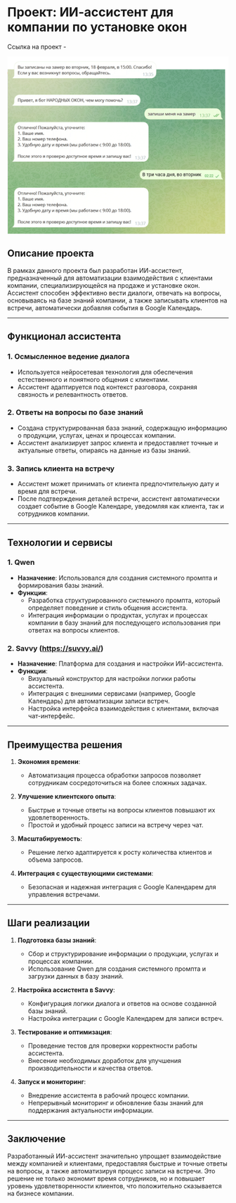 # Проект: ИИ-ассистент для компании по установке окон

Ссылка на проект - 

![Скриншто 1](https://github.com/KseniyaZerocode/ai_assistent/blob/main/Frame%2048.png?raw=true)

## Описание проекта
В рамках данного проекта был разработан ИИ-ассистент, предназначенный для автоматизации взаимодействия с клиентами компании, специализирующейся на продаже и установке окон. Ассистент способен эффективно вести диалоги, отвечать на вопросы, основываясь на базе знаний компании, а также записывать клиентов на встречи, автоматически добавляя события в Google Календарь.

---

## Функционал ассистента

### 1. **Осмысленное ведение диалога**
   - Используется нейросетевая технология для обеспечения естественного и понятного общения с клиентами.
   - Ассистент адаптируется под контекст разговора, сохраняя связность и релевантность ответов.

### 2. **Ответы на вопросы по базе знаний**
   - Создана структурированная база знаний, содержащую информацию о продукции, услугах, ценах и процессах компании.
   - Ассистент анализирует запрос клиента и предоставляет точные и актуальные ответы, опираясь на данные из базы знаний.

### 3. **Запись клиента на встречу**
   - Ассистент может принимать от клиента предпочтительную дату и время для встречи.
   - После подтверждения деталей встречи, ассистент автоматически создает событие в Google Календаре, уведомляя как клиента, так и сотрудников компании.

---

## Технологии и сервисы

### 1. **Qwen**
   - **Назначение**: Использовался для создания системного промпта и формирования базы знаний.
   - **Функции**:
     - Разработка структурированного системного промпта, который определяет поведение и стиль общения ассистента.
     - Интеграция информации о продуктах, услугах и процессах компании в базу знаний для последующего использования при ответах на вопросы клиентов.

### 2. **Savvy (https://suvvy.ai/)**
   - **Назначение**: Платформа для создания и настройки ИИ-ассистента.
   - **Функции**:
     - Визуальный конструктор для настройки логики работы ассистента.
     - Интеграция с внешними сервисами (например, Google Календарь) для автоматизации записи встреч.
     - Настройка интерфейса взаимодействия с клиентами, включая чат-интерфейс.

---

## Преимущества решения

1. **Экономия времени**:
   - Автоматизация процесса обработки запросов позволяет сотрудникам сосредоточиться на более сложных задачах.
   
2. **Улучшение клиентского опыта**:
   - Быстрые и точные ответы на вопросы клиентов повышают их удовлетворенность.
   - Простой и удобный процесс записи на встречу через чат.

3. **Масштабируемость**:
   - Решение легко адаптируется к росту количества клиентов и объема запросов.

4. **Интеграция с существующими системами**:
   - Безопасная и надежная интеграция с Google Календарем для управления встречами.

---

## Шаги реализации

1. **Подготовка базы знаний**:
   - Сбор и структурирование информации о продукции, услугах и процессах компании.
   - Использование Qwen для создания системного промпта и загрузки данных в базу знаний.

2. **Настройка ассистента в Savvy**:
   - Конфигурация логики диалога и ответов на основе созданной базы знаний.
   - Настройка интеграции с Google Календарем для записи встреч.

3. **Тестирование и оптимизация**:
   - Проведение тестов для проверки корректности работы ассистента.
   - Внесение необходимых доработок для улучшения производительности и качества ответов.

4. **Запуск и мониторинг**:
   - Внедрение ассистента в рабочий процесс компании.
   - Непрерывный мониторинг и обновление базы знаний для поддержания актуальности информации.

---

## Заключение
Разработанный ИИ-ассистент значительно упрощает взаимодействие между компанией и клиентами, предоставляя быстрые и точные ответы на вопросы, а также автоматизируя процесс записи на встречи. Это решение не только экономит время сотрудников, но и повышает уровень удовлетворенности клиентов, что положительно сказывается на бизнесе компании.
